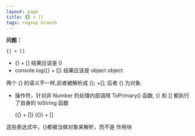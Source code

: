 ```yaml
---
layout: page
title: {} + []
tags: regexp branch
---
```


**问题：**

    {} + []
 
    
- {} + [] 结果应该是 0
- console.log({} + []) 结果应该是 object object

两个 {} 的语义不一样,前者被解析成 {}; +[]; 后者 {} 为对象.

+ 操作符，针对非 Number 的处理内部调用 ToPrimary() 函数, {} 和 [] 都执行了自身的 toString 函数

    ({} + [])
    ({}) + []
    
这些表达式中，{}都被当做对象来解析，而不是 作用块


